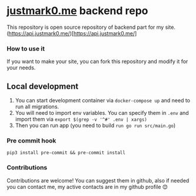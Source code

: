 # [justmark0.me](https://justmark0.me) backend repo

This repository is open source repository of backend part for my site. (https://api.justmark0.me/)[https://api.justmark0.me/]


### How to use it
If you want to make your site, you can fork this repository and modify it for your needs.

## Local development
1. You can start development container via `docker-compose up` and need to run all migrations.
2. You will need to import env variables. You can specify them in `.env` and import them via `export $(grep -v '^#' .env | xargs)`
3. Then you can run app (you need to build `run go run src/main.go`)

### Pre commit hook
    pip3 install pre-commit && pre-commit install


### Contributions
Contributions are welcome! You can suggest them in github, also if needed you can contact me, my active contacts are in my github profile 😊
